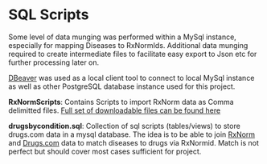 # SQL Scripts

Some level of data munging was performed within a MySql instance, especially for mapping Diseases to RxNormIds. Additional data munging required to create intermediate files to facilitate easy export to Json etc for further processing later on.

[DBeaver](http://dbeaver.jkiss.org/) was used as a local client tool to connect to local MySql instance as well as other PostgreSQL database instance used for this project.

**RxNormScripts**:
Contains Scripts to import RxNorm data as Comma delimitted files. [Full set of downloadable files can be found here]( https://www.nlm.nih.gov/research/umls/rxnorm/docs/rxnormfiles.html)

**drugsbycondition.sql**:
Collection of sql scripts (tables/views) to store drugs.com data in a mysql database. The idea is to be able to join [RxNorm](https://www.nlm.nih.gov/research/umls/rxnorm/overview.html) and [Drugs.com](https://www.drugs.com/medical_conditions.html) data to match diseases to drugs via RxNormid. Match is not perfect but should cover most cases sufficient for project.
